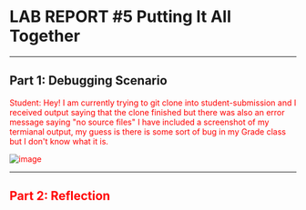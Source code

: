# LAB REPORT #5 Putting It All Together
---
## Part 1: Debugging Scenario


<span style="color:red">
Student: Hey! I am currently trying to git clone into student-submission and I received output saying that the clone finished but there was also an error message saying "no source files" I have included a screenshot
of my termianal output, my guess is there is some sort of bug in my Grade class but I don't know what it is.

![image](https://github.com/anaisgg23/cse15l-lab-reports/assets/156368955/be3bfd60-4bb7-42cd-8117-b677083535d1)


---
## Part 2: Reflection
